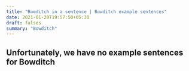 ```yaml
---
title: "Bowditch in a sentence | Bowditch example sentences"
date: 2021-01-20T19:57:50+05:30
draft: falses
summary: "Bowditch"
---
```

## Unfortunately, we have no example sentences for Bowditch                 
